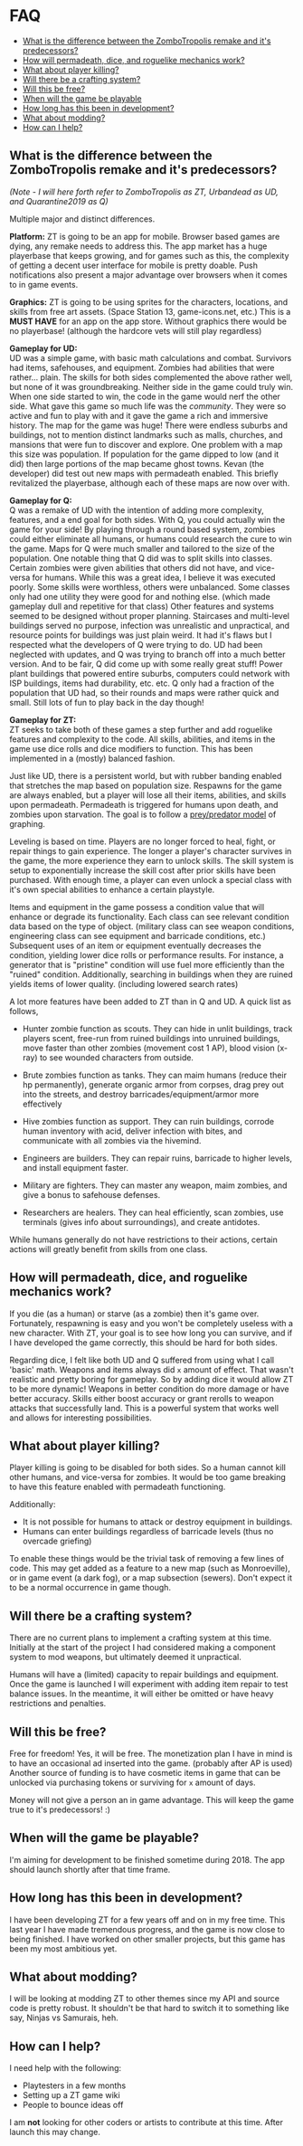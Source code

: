 # FAQ

* [What is the difference between the ZomboTropolis remake and it's predecessors?](#what-is-the-difference-between-the-zombotropolis-remake-and-its-predecessors)
* [How will permadeath, dice, and roguelike mechanics work?](#how-will-permadeath-dice-and-roguelike-mechanics-work)
* [What about player killing?](#what-about-player-killing)
* [Will there be a crafting system?](#will-there-be-a-crafting-system)
* [Will this be free?](#will-this-be-free)
* [When will the game be playable](#when-will-the-game-be-playable)
* [How long has this been in development?](#how-long-has-this-been-in-development)
* [What about modding?](#what-about-modding)
* [How can I help?](#how-can-i-help)

## What is the difference between the ZomboTropolis remake and it's predecessors?

*(Note - I will here forth refer to ZomboTropolis as ZT, Urbandead as UD, and Quarantine2019 as Q)*

Multiple major and distinct differences.  

**Platform:**  ZT is going to be an app for mobile.  Browser based games are dying, any remake needs to address this.  The app market has a huge playerbase that keeps growing, and for games such as this, the complexity of getting a decent user interface for mobile is pretty doable.  Push notifications also present a major advantage over browsers when it comes to in game events.

**Graphics:**  ZT is going to be using sprites for the characters, locations, and skills from free art assets.  (Space Station 13, game-icons.net, etc.)  This is a __MUST HAVE__ for an app on the app store.  Without graphics there would be no playerbase! (although the hardcore vets will still play regardless)

**Gameplay for UD:**  
UD was a simple game, with basic math calculations and combat.  Survivors had items, safehouses, and equipment.  Zombies had abilities that were rather... plain.  The skills for both sides complemented the above rather well, but none of it was groundbreaking.  Neither side in the game could truly win.  When one side started to win, the code in the game would nerf the other side.  What gave this game so much life was the *community*.  They were so active and fun to play with and it gave the game a rich and immersive history.  The map for the game was huge!  There were endless suburbs and buildings, not to mention distinct landmarks such as malls, churches, and mansions that were fun to discover and explore.  One problem with a map this size was population.  If population for the game dipped to low (and it did) then large portions of the map became ghost towns.  Kevan (the developer) did test out new maps with permadeath enabled.  This briefly revitalized the playerbase, although each of these maps are now over with.

**Gameplay for Q:**  
Q was a remake of UD with the intention of adding more complexity, features, and a end goal for both sides.  With Q, you could actually win the game for your side!  By playing through a round based system, zombies could either eliminate all humans, or humans could research the cure to win the game.  Maps for Q were much smaller and tailored to the size of the population.  One notable thing that Q did was to split skills into classes.  Certain zombies were given abilities that others did not have, and vice-versa for humans.  While this was a great idea, I believe it was executed poorly.  Some skills were worthless, others were unbalanced.  Some classes only had one utility they were good for and nothing else. (which made gameplay dull and repetitive for that class)  Other features and systems seemed to be designed without proper planning.  Staircases and multi-level buildings served no purpose, infection was unrealistic and unpractical, and resource points for buildings was just plain weird.  It had it's flaws but I respected what the developers of Q were trying to do.  UD had been neglected with updates, and Q was trying to branch off into a much better version.  And to be fair, Q did come up with some really great stuff!  Power plant buildings that powered entire suburbs, computers could network with ISP buildings, items had durability, etc. etc.  Q only had a fraction of the population that UD had, so their rounds and maps were rather quick and small.  Still lots of fun to play back in the day though!

**Gameplay for ZT:**  
ZT seeks to take both of these games a step further and add roguelike features and complexity to the code.  All skills, abilities, and items in the game use dice rolls and dice modifiers to function.  This has been implemented in a (mostly) balanced fashion.  

Just like UD, there is a persistent world, but with rubber banding enabled that stretches the map based on population size.    Respawns for the game are always enabled, but a player will lose all their items, abilities, and skills upon permadeath.  Permadeath is triggered for humans upon death, and zombies upon starvation.  The goal is to follow a [prey/predator model](http://www.tiem.utk.edu/~gross/bioed/bealsmodules/pred-prey.gph1.gif) of graphing.

Leveling is based on time.  Players are no longer forced to heal, fight, or repair things to gain experience.  The longer a player's character survives in the game, the more experience they earn to unlock skills.  The skill system is setup to exponentially increase the skill cost after prior skills have been purchased.  With enough time, a player can even unlock a special class with it's own special abilities to enhance a certain playstyle.  

Items and equipment in the game possess a condition value that will enhance or degrade its functionality.  Each class can see relevant condition data based on the type of object. (military class can see weapon conditions, engineering class can see equipment and barricade conditions, etc.)  Subsequent uses of an item or equipment eventually decreases the condition, yielding lower dice rolls or performance results.  For instance, a generator that is "pristine" condition will use fuel more efficiently than the "ruined" condition.  Additionally, searching in buildings when they are ruined yields items of lower quality. (including lowered search rates)   

A lot more features have been added to ZT than in Q and UD.  A quick list as follows,

+ Hunter zombie function as scouts.  They can hide in unlit buildings, track players scent, free-run from ruined buildings into unruined buildings, move faster than other zombies (movement cost 1 AP), blood vision (x-ray) to see wounded characters from outside.
+ Brute zombies function as tanks.  They can maim humans (reduce their hp permanently), generate organic armor from corpses, drag prey out into the streets, and destroy barricades/equipment/armor more effectively
+ Hive zombies function as support.  They can ruin buildings, corrode human inventory with acid, deliver infection with bites, and communicate with all zombies via the hivemind. 

+ Engineers are builders.  They can repair ruins, barricade to higher levels, and install equipment faster.
+ Military are fighters.  They can master any weapon, maim zombies, and give a bonus to safehouse defenses.
+ Researchers are healers.  They can heal efficiently, scan zombies, use terminals (gives info about surroundings), and create antidotes.

While humans generally do not have restrictions to their actions, certain actions will greatly benefit from skills from one class.

## How will permadeath, dice, and roguelike mechanics work?

If you die (as a human) or starve (as a zombie) then it's game over.  Fortunately, respawning is easy and you won't be completely useless with a new character.  With ZT, your goal is to see how long you can survive, and if I have developed the game correctly, this should be hard for both sides.
  
Regarding dice, I felt like both UD and Q suffered from using what I call 'basic' math.  Weapons and items always did `x` amount of effect.  That wasn't realistic and pretty boring for gameplay.  So by adding dice it would allow ZT to be more dynamic!  Weapons in better condition do more damage or have better accuracy.  Skills either boost accuracy or grant rerolls to weapon attacks that successfully land.  This is a powerful system that works well and allows for interesting possibilities. 

## What about player killing?

Player killing is going to be disabled for both sides.  So a human cannot kill other humans, and vice-versa for zombies.  It would be too game breaking to have this feature enabled with permadeath functioning.  

Additionally:

* It is not possible for humans to attack or destroy equipment in buildings.
* Humans can enter buildings regardless of barricade levels (thus no overcade griefing)

To enable these things would be the trivial task of removing a few lines of code.  This may get added as a feature to a new map (such as Monroeville), or in game event (a dark fog), or a map subsection (sewers).  Don't expect it to be a normal occurrence in game though.

## Will there be a crafting system?

There are no current plans to implement a crafting system at this time.  Initially at the start of the project I had considered making a component system to mod weapons, but ultimately deemed it unpractical.

Humans will have a (limited) capacity to repair buildings and equipment.  Once the game is launched I will experiment with adding item repair to test balance issues.  In the meantime, it will either be omitted or have heavy restrictions and penalties.    

## Will this be free?

Free for freedom!  Yes, it will be free.  The monetization plan I have in mind is to have an occasional ad inserted into the game. (probably after AP is used)  Another source of funding is to have cosmetic items in game that can be unlocked via purchasing tokens or surviving for `x` amount of days.  

Money will not give a person an in game advantage.  This will keep the game true to it's predecessors!  :)

## When will the game be playable?

I'm aiming for development to be finished sometime during 2018.  The app should launch shortly after that time frame.

## How long has this been in development?

I have been developing ZT for a few years off and on in my free time.  This last year I have made tremendous progress, and the game is now close to being finished.  I have worked on other smaller projects, but this game has been my most ambitious yet.  

## What about modding?

I will be looking at modding ZT to other themes since my API and source code is pretty robust.  It shouldn't be that hard to switch it to something like say, Ninjas vs Samurais, heh.

## How can I help?

I need help with the following:

+ Playtesters in a few months  
+ Setting up a ZT game wiki
+ People to bounce ideas off

I am **not** looking for other coders or artists to contribute at this time.  After launch this may change.
